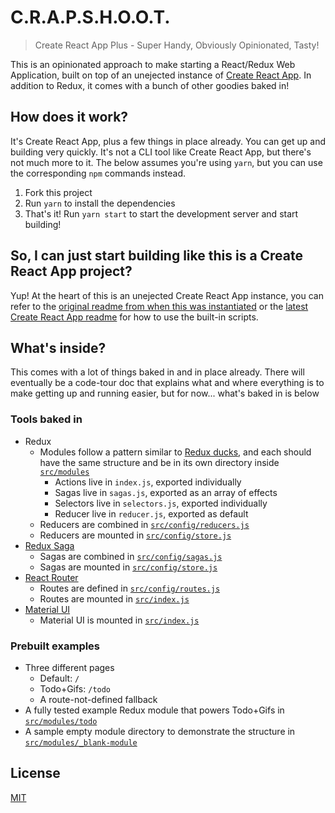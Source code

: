 # C.R.A.P.S.H.O.O.T.

> Create React App Plus - Super Handy, Obviously Opinionated, Tasty!

This is an opinionated approach to make starting a React/Redux Web Application, built on top of an unejected instance of [Create React App](https://github.com/facebookincubator/create-react-app). In addition to Redux, it comes with a bunch of other goodies baked in!

## How does it work?

It's Create React App, plus a few things in place already. You can get up and building very quickly. It's not a CLI tool like Create React App, but there's not much more to it. The below assumes you're using `yarn`, but you can use the corresponding `npm` commands instead.

1. Fork this project
2. Run `yarn` to install the dependencies
3. That's it! Run `yarn start` to start the development server and start building!

## So, I can just start building like this is a Create React App project?

Yup! At the heart of this is an unejected Create React App instance, you can refer to the [original readme from when this was instantiated](./CRA_README.md) or the [latest Create React App readme](https://github.com/facebookincubator/create-react-app/blob/master/packages/react-scripts/template/README.md) for how to use the built-in scripts.

## What's inside?

This comes with a lot of things baked in and in place already. There will eventually be a code-tour doc that explains what and where everything is to make getting up and running easier, but for now... what's baked in is below

### Tools baked in

- Redux
    - Modules follow a pattern similar to [Redux ducks](https://github.com/erikras/ducks-modular-redux), and each should have the same structure and be in its own directory inside [`src/modules`](./src/modules)
        - Actions live in `index.js`, exported individually
        - Sagas live in `sagas.js`, exported as an array of effects
        - Selectors live in `selectors.js`, exported individually
        - Reducer live in `reducer.js`, exported as default
    - Reducers are combined in [`src/config/reducers.js`](./src/config/reducers.js)
    - Reducers are mounted in [`src/config/store.js`](./src/config/store.js)
- [Redux Saga](https://redux-saga.js.org/)
    - Sagas are combined in [`src/config/sagas.js`](./src/config/sagas.js)
    - Sagas are mounted in [`src/config/store.js`](./src/config/store.js)
- [React Router](https://reacttraining.com/react-router/)
    - Routes are defined in [`src/config/routes.js`](./src/config/routes.js)
    - Routes are mounted in [`src/index.js`](./src/index.js)
- [Material UI](http://www.material-ui.com/#/)
    - Material UI is mounted in [`src/index.js`](./src/index.js)

### Prebuilt examples

- Three different pages
    - Default: `/`
    - Todo+Gifs: `/todo`
    - A route-not-defined fallback
- A fully tested example Redux module that powers Todo+Gifs in [`src/modules/todo`](./src/modules/todo)
- A sample empty module directory to demonstrate the structure in [`src/modules/_blank-module`](./src/modules/_blank-module)

## License

[MIT](./LICENSE)